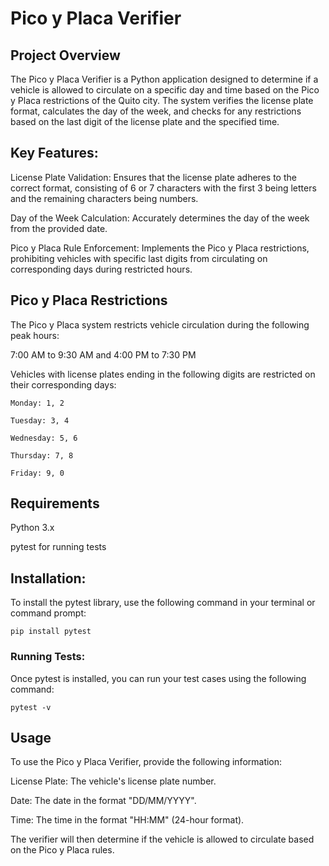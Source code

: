 # **Pico y Placa Verifier**
                                                                   
## **Project Overview**

The Pico y Placa Verifier is a Python application designed to determine if a vehicle is allowed to circulate on a specific day and time based on the Pico y Placa restrictions of the Quito city. The system verifies the license plate format, calculates the day of the week, and checks for any restrictions based on the last digit of the license plate and the specified time.

## **Key Features:**


License Plate Validation: Ensures that the license plate adheres to the correct format, consisting of 6 or 7 characters with the first 3 being letters and the remaining characters being numbers.

Day of the Week Calculation: Accurately determines the day of the week from the provided date.

Pico y Placa Rule Enforcement: Implements the Pico y Placa restrictions, prohibiting vehicles with specific last digits from circulating on corresponding days during restricted hours.


## **Pico y Placa Restrictions**

The Pico y Placa system restricts vehicle circulation during the following peak hours:

7:00 AM to 9:30 AM and 4:00 PM to 7:30 PM

Vehicles with license plates ending in the following digits are restricted on their corresponding days:
```
Monday: 1, 2

Tuesday: 3, 4

Wednesday: 5, 6

Thursday: 7, 8

Friday: 9, 0
```


## **Requirements**

Python 3.x

pytest for running tests

## **Installation:**

To install the pytest library, use the following command in your terminal or command prompt:

    pip install pytest

### **Running Tests:**

Once pytest is installed, you can run your test cases using the following command:

    pytest -v


## **Usage**

To use the Pico y Placa Verifier, provide the following information:

License Plate: The vehicle's license plate number.

Date: The date in the format "DD/MM/YYYY".

Time: The time in the format "HH:MM" (24-hour format).


The verifier will then determine if the vehicle is allowed to circulate based on the Pico y Placa rules.

